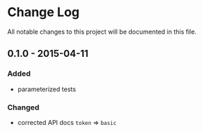 # Change Log
All notable changes to this project will be documented in this file.

## 0.1.0 - 2015-04-11
### Added
- parameterized tests

### Changed
- corrected API docs `token` => `basic`

